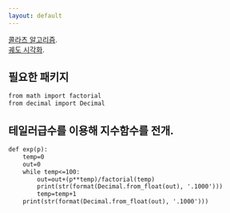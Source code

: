 ```yaml
---
layout: default
---
```


[콜라츠 알고리즘](./collatz.html).  
[궤도 시각화](./py.html).  


## 필요한 패키지
```markdown
from math import factorial
from decimal import Decimal
```

## 테일러급수를 이용해 지수함수를 전개.
```markdown
def exp(p):
    temp=0
    out=0
    while temp<=100:
        out=out+(p**temp)/factorial(temp)
        print(str(format(Decimal.from_float(out), '.1000')))
        temp=temp+1
    print(str(format(Decimal.from_float(out), '.1000')))
```


